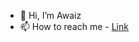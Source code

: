 - 👋 Hi, I’m Awaiz
- 📫 How to reach me  - [Link](https://awaiz.dev/contact)
<!---
awaizkhanmd/awaizkhanmd is a ✨ special ✨ repository because its `README.md` (this file) appears on your GitHub profile.
You can click the Preview link to take a look at your changes.
--->

